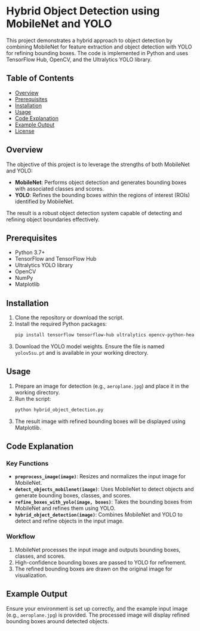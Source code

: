 # Hybrid Object Detection using MobileNet and YOLO

This project demonstrates a hybrid approach to object detection by combining MobileNet for feature extraction and object detection with YOLO for refining bounding boxes. The code is implemented in Python and uses TensorFlow Hub, OpenCV, and the Ultralytics YOLO library.

## Table of Contents
- [Overview](#overview)
- [Prerequisites](#prerequisites)
- [Installation](#installation)
- [Usage](#usage)
- [Code Explanation](#code-explanation)
- [Example Output](#example-output)
- [License](#license)

## Overview
The objective of this project is to leverage the strengths of both MobileNet and YOLO:
- **MobileNet**: Performs object detection and generates bounding boxes with associated classes and scores.
- **YOLO**: Refines the bounding boxes within the regions of interest (ROIs) identified by MobileNet.

The result is a robust object detection system capable of detecting and refining object boundaries effectively.

## Prerequisites
- Python 3.7+
- TensorFlow and TensorFlow Hub
- Ultralytics YOLO library
- OpenCV
- NumPy
- Matplotlib

## Installation
1. Clone the repository or download the script.
2. Install the required Python packages:
   ```bash
   pip install tensorflow tensorflow-hub ultralytics opencv-python-headless matplotlib numpy
   ```
3. Download the YOLO model weights. Ensure the file is named `yolov5su.pt` and is available in your working directory.

## Usage
1. Prepare an image for detection (e.g., `aeroplane.jpg`) and place it in the working directory.
2. Run the script:
   ```bash
   python hybrid_object_detection.py
   ```
3. The result image with refined bounding boxes will be displayed using Matplotlib.

## Code Explanation

### Key Functions
- **`preprocess_image(image)`**: Resizes and normalizes the input image for MobileNet.
- **`detect_objects_mobilenet(image)`**: Uses MobileNet to detect objects and generate bounding boxes, classes, and scores.
- **`refine_boxes_with_yolo(image, boxes)`**: Takes the bounding boxes from MobileNet and refines them using YOLO.
- **`hybrid_object_detection(image)`**: Combines MobileNet and YOLO to detect and refine objects in the input image.

### Workflow
1. MobileNet processes the input image and outputs bounding boxes, classes, and scores.
2. High-confidence bounding boxes are passed to YOLO for refinement.
3. The refined bounding boxes are drawn on the original image for visualization.

## Example Output
Ensure your environment is set up correctly, and the example input image (e.g., `aeroplane.jpg`) is provided. The processed image will display refined bounding boxes around detected objects.
